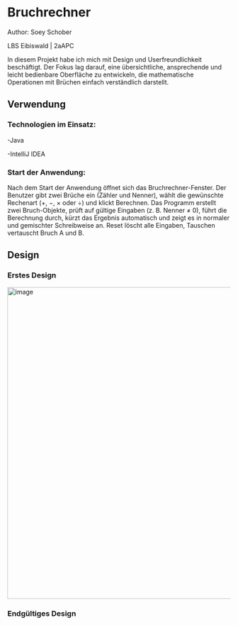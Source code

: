 # Bruchrechner

Author: Soey Schober

LBS Eibiswald | 2aAPC

In diesem Projekt habe ich mich mit Design und Userfreundlichkeit beschäftigt.
Der Fokus lag darauf, eine übersichtliche, ansprechende und leicht bedienbare Oberfläche zu entwickeln,
die mathematische Operationen mit Brüchen einfach verständlich darstellt.

## Verwendung

### Technologien im Einsatz:

-Java

-IntelliJ IDEA

### Start der Anwendung:

Nach dem Start der Anwendung öffnet sich das Bruchrechner-Fenster.
Der Benutzer gibt zwei Brüche ein (Zähler und Nenner), wählt die gewünschte Rechenart (+, −, × oder ÷) und klickt Berechnen.
Das Programm erstellt zwei Bruch-Objekte, prüft auf gültige Eingaben (z. B. Nenner ≠ 0), führt die Berechnung durch, kürzt das Ergebnis automatisch und zeigt es in normaler und gemischter Schreibweise an.
Reset löscht alle Eingaben, Tauschen vertauscht Bruch A und B.

## Design

### Erstes Design

<img width="1159" height="703" alt="image" src="https://github.com/user-attachments/assets/a8ee114f-aa4b-4e8e-95ac-e4cf4bdce3c6" />

### Endgültiges Design